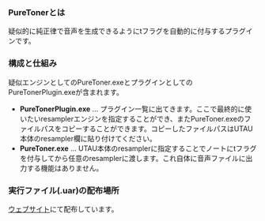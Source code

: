 ### PureTonerとは
疑似的に純正律で音声を生成できるようにtフラグを自動的に付与するプラグインです。

### 構成と仕組み
疑似エンジンとしてのPureToner.exeとプラグインとしてのPureTonerPlugin.exeが含まれます。
- **PureTonerPlugin.exe** ... プラグイン一覧に出てきます。ここで最終的に使いたいresamplerエンジンを指定することができ、またPureToner.exeのファイルパスをコピーすることができます。コピーしたファイルパスはUTAU本体のresampler欄に貼り付けてください。
- **PureToner.exe** ... UTAU本体のresamplerに指定することでノートにtフラグを付与してから任意のresamplerに渡します。これ自体に音声ファイルに出力する機能はありません。

### 実行ファイル(.uar)の配布場所
[ウェブサイト](https://hibinobino.main.jp/utau/plugins/#puretoner)にて配布しています。
